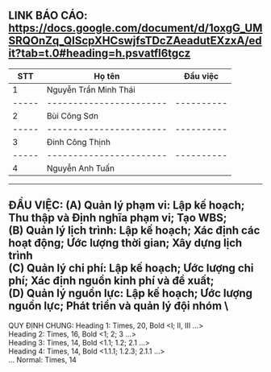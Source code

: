 LINK BÁO CÁO: 
https://docs.google.com/document/d/1oxgG_UMSRQOnZq_QIScpXHCswjfsTDcZAeadutEXzxA/edit?tab=t.0#heading=h.psvatfl6tgcz
------------------------------------------
| STT | Họ tên                | Đầu việc |
|-----|-----------------------|----------|
|  1  | Nguyễn Trần Minh Thái |          |--
|-----|-----------------------|----------|
|  2  | Bùi Công Sơn          |          |--
|-----|-----------------------|----------|
|  3  | Đinh Công Thịnh       |          |--
|-----|-----------------------|----------|
|  4  | Nguyễn Anh Tuấn       |          |--
------------------------------------------
ĐẦU VIỆC:
(A) Quản lý phạm vi: Lập kế hoạch; Thu thập và Định nghĩa phạm vi; Tạo WBS; \
(B) Quản lý lịch trình: Lập kế hoạch; Xác định các hoạt động; Ước lượng thời gian; Xây dựng lịch trình \
(C) Quản lý chi phí: Lập kế hoạch; Ước lượng chi phí; Xác định nguồn kinh phí và đề xuất; \
(D) Quản lý nguồn lực: Lập kế hoạch; Ước lượng nguồn lực; Phát triển và quản lý đội nhóm \
---
QUY ĐỊNH CHUNG:
Heading 1: Times, 20, Bold <I; II, III ...> \
Heading 2: Times, 16, Bold <1; 2; 3 ...> \
Heading 3: Times, 14, Bold <1.1; 1.2; 2.1 ...> \
Heading 4: Times, 14, Bold <1.1.1; 1.2.3; 2.1.1 ...> \
...
Normal:    Times, 14
